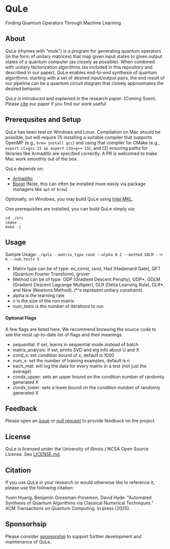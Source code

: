 # QuLe

Finding Quantum Operators Through Machine Learning

## About

QuLe (rhymes with "mule") is a program for generating quantum operators (in the form of unitary matrices) that map given input states to given output states of a quantum computer (as closely as possible).
When combined with unitary factorization algorithms (as included in this repository and described in our paper), QuLe enables end-to-end synthesis of quantum algorithms: starting with a set of desired input/output pairs, the end result of our pipeline can be a quantum circuit diagram that closely approximates the desired behavior.

QuLe is introduced and explained in the research paper: (Coming Soon).
Please [cite](#citation) our paper if you find our work useful.

## Prerequsites and Setup

QuLe has been test on Windows and Linux.  Compilation on Mac should be possible, but will require (1) installing a suitable compiler that supports OpenMP (e.g., `brew install gcc`) and using that compiler for CMake (e.g., `export CC=gcc-15 && export CXX=g++-15`), and (2) ensuring paths for libraries like Armadillo are specified correctly.  A PR is welcomed to make Mac work smoothly out of the box.

QuLe depends on:
- [Armadillo](https://arma.sourceforge.net/download.html)
- [Boost](https://www.boost.org/) (Note, this can often be installed more easily via package managers like `apt` or `brew`)

Optionally, on Windows, you may build QuLe using [Intel MKL](https://www.intel.com/content/www/us/en/developer/tools/oneapi/onemkl-download.html).

One prerequisites are installed, you can build QuLe simply via:

```
cd ./src
cmake .
make -j
```

## Usage

Sample Usage: `./qule --matrix_type rand --alpha 0.1 --method GDLM --n 6 --num_tests 5`

- Matrix type can be of type: ex_const, rand, Had (Hadamard Gate), QFT (Quantum Fourier Transform), grover
- Method can be of type: GDP (Gradient Descent Penalty), GDP*, GDLM (Gradient Descent Lagrange Multipler), DLR (Delta Learning Rule), DLR*, and New (Newtons Method). (*'s represent unitary constraint).
- alpha is the learning rate
- n is the size of the nxn matrix
- num_tests is the number of iterations to run

#### Optional Flags

A few flags are listed here.  We recommend browsing the source code to see the most up-to-date list of flags and their meanings.

- sequential: if set, learns in sequential mode instead of batch
- matrix_analysis: if set, prints SVD and eig info about U and X
- cond_x: set condition bound of x, default is 1000
- num_x: set the number of training examples, default is n
- each_mat: will log the data for every matrix in a test (not just the average)
- condx_upper: sets an upper bound on the condition number of randomly generated X
- condx_lower: sets a lower bound on the condition number of randomly generated X

## Feedback

Please open an [issue](https://github.com/DABH/qule/issues) or [pull request](https://github.com/DABH/qule/pulls) to provide feedback on the project.

## License

QuLe is licensed under the University of Illinois / NCSA Open Source License.  See [LICENSE.md](LICENSE.md).

## Citation

If you use QuLe in your research or would otherwise like to reference it, please use the following citation:

Yuxin Huang, Benjamin Grossman-Ponemon, David Hyde.  "Automated Synthesis of Quantum Algorithms via Classical Numerical Techniques."  ACM Transactions on Quantum Computing.  In press (2025).

## Sponsorhsip

Please consider [sponsorship](https://github.com/sponsors/DABH) to support further development and maintenance of QuLe.
